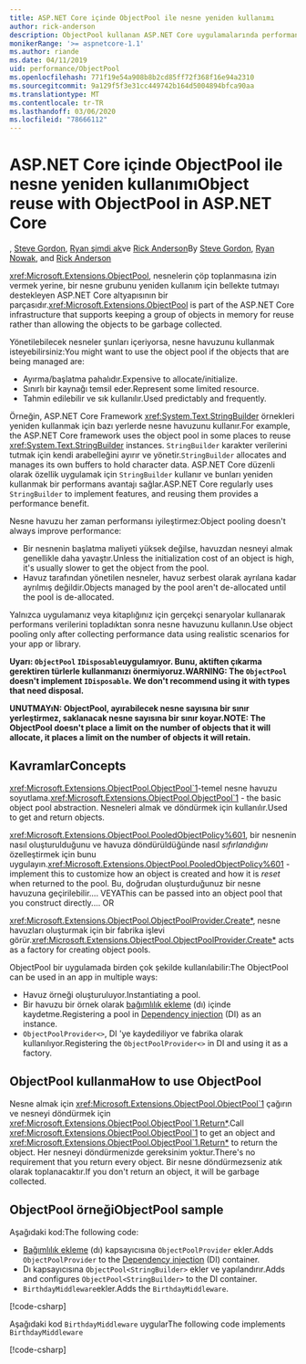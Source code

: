 ```yaml
---
title: ASP.NET Core içinde ObjectPool ile nesne yeniden kullanımı
author: rick-anderson
description: ObjectPool kullanan ASP.NET Core uygulamalarında performansı artırmaya yönelik ipuçları.
monikerRange: '>= aspnetcore-1.1'
ms.author: riande
ms.date: 04/11/2019
uid: performance/ObjectPool
ms.openlocfilehash: 771f19e54a908b8b2cd85ff72f368f16e94a2310
ms.sourcegitcommit: 9a129f5f3e31cc449742b164d5004894bfca90aa
ms.translationtype: MT
ms.contentlocale: tr-TR
ms.lasthandoff: 03/06/2020
ms.locfileid: "78666112"
---
```

# <a name="object-reuse-with-objectpool-in-aspnet-core"></a><span data-ttu-id="47b1b-103">ASP.NET Core içinde ObjectPool ile nesne yeniden kullanımı</span><span class="sxs-lookup"><span data-stu-id="47b1b-103">Object reuse with ObjectPool in ASP.NET Core</span></span>

<span data-ttu-id="47b1b-104">, [Steve Gordon](https://twitter.com/stevejgordon), [Ryan şimdi ak](https://github.com/rynowak)ve [Rick Anderson](https://twitter.com/RickAndMSFT)</span><span class="sxs-lookup"><span data-stu-id="47b1b-104">By [Steve Gordon](https://twitter.com/stevejgordon), [Ryan Nowak](https://github.com/rynowak), and [Rick Anderson](https://twitter.com/RickAndMSFT)</span></span>

<span data-ttu-id="47b1b-105"><xref:Microsoft.Extensions.ObjectPool>, nesnelerin çöp toplanmasına izin vermek yerine, bir nesne grubunu yeniden kullanım için bellekte tutmayı destekleyen ASP.NET Core altyapısının bir parçasıdır.</span><span class="sxs-lookup"><span data-stu-id="47b1b-105"><xref:Microsoft.Extensions.ObjectPool> is part of the ASP.NET Core infrastructure that supports keeping a group of objects in memory for reuse rather than allowing the objects to be garbage collected.</span></span>

<span data-ttu-id="47b1b-106">Yönetilebilecek nesneler şunları içeriyorsa, nesne havuzunu kullanmak isteyebilirsiniz:</span><span class="sxs-lookup"><span data-stu-id="47b1b-106">You might want to use the object pool if the objects that are being managed are:</span></span>

- <span data-ttu-id="47b1b-107">Ayırma/başlatma pahalıdır.</span><span class="sxs-lookup"><span data-stu-id="47b1b-107">Expensive to allocate/initialize.</span></span>
- <span data-ttu-id="47b1b-108">Sınırlı bir kaynağı temsil eder.</span><span class="sxs-lookup"><span data-stu-id="47b1b-108">Represent some limited resource.</span></span>
- <span data-ttu-id="47b1b-109">Tahmin edilebilir ve sık kullanılır.</span><span class="sxs-lookup"><span data-stu-id="47b1b-109">Used predictably and frequently.</span></span>

<span data-ttu-id="47b1b-110">Örneğin, ASP.NET Core Framework <xref:System.Text.StringBuilder> örnekleri yeniden kullanmak için bazı yerlerde nesne havuzunu kullanır.</span><span class="sxs-lookup"><span data-stu-id="47b1b-110">For example, the ASP.NET Core framework uses the object pool in some places to reuse <xref:System.Text.StringBuilder> instances.</span></span> <span data-ttu-id="47b1b-111">`StringBuilder` karakter verilerini tutmak için kendi arabelleğini ayırır ve yönetir.</span><span class="sxs-lookup"><span data-stu-id="47b1b-111">`StringBuilder` allocates and manages its own buffers to hold character data.</span></span> <span data-ttu-id="47b1b-112">ASP.NET Core düzenli olarak özellik uygulamak için `StringBuilder` kullanır ve bunları yeniden kullanmak bir performans avantajı sağlar.</span><span class="sxs-lookup"><span data-stu-id="47b1b-112">ASP.NET Core regularly uses `StringBuilder` to implement features, and reusing them provides a performance benefit.</span></span>

<span data-ttu-id="47b1b-113">Nesne havuzu her zaman performansı iyileştirmez:</span><span class="sxs-lookup"><span data-stu-id="47b1b-113">Object pooling doesn't always improve performance:</span></span>

- <span data-ttu-id="47b1b-114">Bir nesnenin başlatma maliyeti yüksek değilse, havuzdan nesneyi almak genellikle daha yavaştır.</span><span class="sxs-lookup"><span data-stu-id="47b1b-114">Unless the initialization cost of an object is high, it's usually slower to get the object from the pool.</span></span>
- <span data-ttu-id="47b1b-115">Havuz tarafından yönetilen nesneler, havuz serbest olarak ayrılana kadar ayrılmış değildir.</span><span class="sxs-lookup"><span data-stu-id="47b1b-115">Objects managed by the pool aren't de-allocated until the pool is de-allocated.</span></span>

<span data-ttu-id="47b1b-116">Yalnızca uygulamanız veya kitaplığınız için gerçekçi senaryolar kullanarak performans verilerini topladıktan sonra nesne havuzunu kullanın.</span><span class="sxs-lookup"><span data-stu-id="47b1b-116">Use object pooling only after collecting performance data using realistic scenarios for your app or library.</span></span>

<span data-ttu-id="47b1b-117">**Uyarı: `ObjectPool` `IDisposable`uygulamıyor. Bunu, aktiften çıkarma gerektiren türlerle kullanmanızı önermiyoruz.**</span><span class="sxs-lookup"><span data-stu-id="47b1b-117">**WARNING: The `ObjectPool` doesn't implement `IDisposable`. We don't recommend using it with types that need disposal.**</span></span>

<span data-ttu-id="47b1b-118">**UNUTMAYıN: ObjectPool, ayırabilecek nesne sayısına bir sınır yerleştirmez, saklanacak nesne sayısına bir sınır koyar.**</span><span class="sxs-lookup"><span data-stu-id="47b1b-118">**NOTE: The ObjectPool doesn't place a limit on the number of objects that it will allocate, it places a limit on the number of objects it will retain.**</span></span>

## <a name="concepts"></a><span data-ttu-id="47b1b-119">Kavramlar</span><span class="sxs-lookup"><span data-stu-id="47b1b-119">Concepts</span></span>

<span data-ttu-id="47b1b-120"><xref:Microsoft.Extensions.ObjectPool.ObjectPool`1>-temel nesne havuzu soyutlama.</span><span class="sxs-lookup"><span data-stu-id="47b1b-120"><xref:Microsoft.Extensions.ObjectPool.ObjectPool`1> - the basic object pool abstraction.</span></span> <span data-ttu-id="47b1b-121">Nesneleri almak ve döndürmek için kullanılır.</span><span class="sxs-lookup"><span data-stu-id="47b1b-121">Used to get and return objects.</span></span>

<span data-ttu-id="47b1b-122"><xref:Microsoft.Extensions.ObjectPool.PooledObjectPolicy%601>, bir nesnenin nasıl oluşturulduğunu ve havuza döndürüldüğünde nasıl *sıfırlandığını* özelleştirmek için bunu uygulayın.</span><span class="sxs-lookup"><span data-stu-id="47b1b-122"><xref:Microsoft.Extensions.ObjectPool.PooledObjectPolicy%601> - implement this to customize how an object is created and how it is *reset* when returned to the pool.</span></span> <span data-ttu-id="47b1b-123">Bu, doğrudan oluşturduğunuz bir nesne havuzuna geçirilebilir.... VEYA</span><span class="sxs-lookup"><span data-stu-id="47b1b-123">This can be passed into an object pool that you construct directly.... OR</span></span>

<span data-ttu-id="47b1b-124"><xref:Microsoft.Extensions.ObjectPool.ObjectPoolProvider.Create*>, nesne havuzları oluşturmak için bir fabrika işlevi görür.</span><span class="sxs-lookup"><span data-stu-id="47b1b-124"><xref:Microsoft.Extensions.ObjectPool.ObjectPoolProvider.Create*> acts as a factory for creating object pools.</span></span>
<!-- REview, there is no ObjectPoolProvider<T> -->

<span data-ttu-id="47b1b-125">ObjectPool bir uygulamada birden çok şekilde kullanılabilir:</span><span class="sxs-lookup"><span data-stu-id="47b1b-125">The ObjectPool can be used in an app in multiple ways:</span></span>

* <span data-ttu-id="47b1b-126">Havuz örneği oluşturuluyor.</span><span class="sxs-lookup"><span data-stu-id="47b1b-126">Instantiating a pool.</span></span>
* <span data-ttu-id="47b1b-127">Bir havuzu bir örnek olarak [bağımlılık ekleme](xref:fundamentals/dependency-injection) (dı) içinde kaydetme.</span><span class="sxs-lookup"><span data-stu-id="47b1b-127">Registering a pool in [Dependency injection](xref:fundamentals/dependency-injection) (DI) as an instance.</span></span>
* <span data-ttu-id="47b1b-128">`ObjectPoolProvider<>`, DI 'ye kaydediliyor ve fabrika olarak kullanılıyor.</span><span class="sxs-lookup"><span data-stu-id="47b1b-128">Registering the `ObjectPoolProvider<>` in DI and using it as a factory.</span></span>

## <a name="how-to-use-objectpool"></a><span data-ttu-id="47b1b-129">ObjectPool kullanma</span><span class="sxs-lookup"><span data-stu-id="47b1b-129">How to use ObjectPool</span></span>

<span data-ttu-id="47b1b-130">Nesne almak için <xref:Microsoft.Extensions.ObjectPool.ObjectPool`1> çağırın ve nesneyi döndürmek için <xref:Microsoft.Extensions.ObjectPool.ObjectPool`1.Return*>.</span><span class="sxs-lookup"><span data-stu-id="47b1b-130">Call <xref:Microsoft.Extensions.ObjectPool.ObjectPool`1> to get an object and <xref:Microsoft.Extensions.ObjectPool.ObjectPool`1.Return*> to return the object.</span></span>  <span data-ttu-id="47b1b-131">Her nesneyi döndürmenizde gereksinim yoktur.</span><span class="sxs-lookup"><span data-stu-id="47b1b-131">There's no requirement that you return every object.</span></span> <span data-ttu-id="47b1b-132">Bir nesne döndürmezseniz atık olarak toplanacaktır.</span><span class="sxs-lookup"><span data-stu-id="47b1b-132">If you don't return an object, it will be garbage collected.</span></span>

## <a name="objectpool-sample"></a><span data-ttu-id="47b1b-133">ObjectPool örneği</span><span class="sxs-lookup"><span data-stu-id="47b1b-133">ObjectPool sample</span></span>

<span data-ttu-id="47b1b-134">Aşağıdaki kod:</span><span class="sxs-lookup"><span data-stu-id="47b1b-134">The following code:</span></span>

* <span data-ttu-id="47b1b-135">[Bağımlılık ekleme](xref:fundamentals/dependency-injection) (dı) kapsayıcısına `ObjectPoolProvider` ekler.</span><span class="sxs-lookup"><span data-stu-id="47b1b-135">Adds `ObjectPoolProvider` to the [Dependency injection](xref:fundamentals/dependency-injection) (DI) container.</span></span>
* <span data-ttu-id="47b1b-136">Dı kapsayıcısına `ObjectPool<StringBuilder>` ekler ve yapılandırır.</span><span class="sxs-lookup"><span data-stu-id="47b1b-136">Adds and configures `ObjectPool<StringBuilder>` to the DI container.</span></span>
* <span data-ttu-id="47b1b-137">`BirthdayMiddleware`ekler.</span><span class="sxs-lookup"><span data-stu-id="47b1b-137">Adds the `BirthdayMiddleware`.</span></span>

[!code-csharp[](ObjectPool/ObjectPoolSample/Startup.cs?name=snippet)]

<span data-ttu-id="47b1b-138">Aşağıdaki kod `BirthdayMiddleware` uygular</span><span class="sxs-lookup"><span data-stu-id="47b1b-138">The following code implements `BirthdayMiddleware`</span></span>

[!code-csharp[](ObjectPool/ObjectPoolSample/BirthdayMiddleware.cs?name=snippet)]
